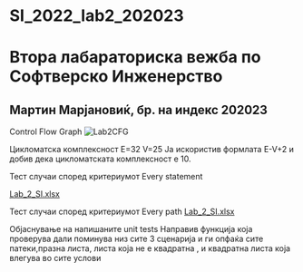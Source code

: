# SI_2022_lab2_202023
<h1>Втора лабараториска вежба по Софтверско Инженерство</h1>

<h2>Мартин Марјановиќ, бр. на индекс 202023</h2>

Control Flow Graph
![Lab2CFG](https://user-images.githubusercontent.com/100298572/169811875-9a33af2a-b112-4768-83aa-4d258f13dd28.png)

Цикломатска комплексност
E=32
V=25
Ја искористив формлата E-V+2 и добив дека цикломатската комплексност е 10.

Тест случаи според критериумот Every statement

[Lab_2_SI.xlsx](https://github.com/MARtinMarjan/SI_2022_lab2_202023/files/8754237/Lab_2_SI.xlsx)

Тест случаи според критериумот Every path
[Lab_2_SI.xlsx](https://github.com/MARtinMarjan/SI_2022_lab2_202023/files/8754239/Lab_2_SI.xlsx)

Објаснување на напишаните unit tests
Направив функција која проверува дали поминува низ сите 3 сценарија и ги опфаќа сите патеки,празна листа, листа која не е квадратна , и квадратна листа која влегува во сите услови
